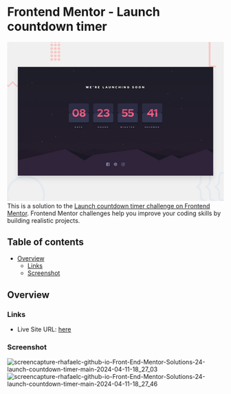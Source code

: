 
# Frontend Mentor - Launch countdown timer

![Design preview for the Launch countdown timer coding challenge](./design/desktop-preview.jpg)
This is a solution to the [Launch countdown timer challenge on Frontend Mentor](https://www.frontendmentor.io/challenges/launch-countdown-timer-N0XkGfyz-). Frontend Mentor challenges help you improve your coding skills by building realistic projects. 

## Table of contents

- [Overview](#overview)
  - [Links](#links)
  - [Screenshot](#screenshot)

## Overview

### Links

- Live Site URL: [here](https://rhafaelc.github.io/Front-End-Mentor-Solutions/24-launch-countdown-timer-main/)

### Screenshot
![screencapture-rhafaelc-github-io-Front-End-Mentor-Solutions-24-launch-countdown-timer-main-2024-04-11-18_27_03](https://github.com/rhafaelc/Front-End-Mentor-Solutions/assets/109317539/7b2ec40c-0d79-41c1-8f9c-6b2607e39457)
![screencapture-rhafaelc-github-io-Front-End-Mentor-Solutions-24-launch-countdown-timer-main-2024-04-11-18_27_46](https://github.com/rhafaelc/Front-End-Mentor-Solutions/assets/109317539/3430dace-6628-4ce8-8057-561e5aae8cb3)
